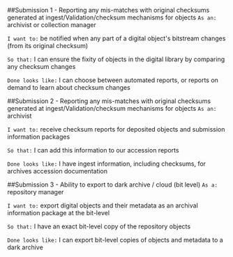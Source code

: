 ##Submission 1 - Reporting any mis-matches with original checksums generated at ingest/Validation/checksum mechanisms for objects
`As an:` archivist or collection manager

`I want to:` be notified when any part of a digital object's bitstream changes (from its original checksum)

`So that:` I can ensure the fixity of objects in the digital library by comparing any checksum changes

`Done looks like:` I can choose between automated reports, or reports on demand to learn about checksum changes

##Submission 2 - Reporting any mis-matches with original checksums generated at ingest/Validation/checksum mechanisms for objects
`As an:` archivist

`I want to:` receive checksum reports for deposited objects and submission information packages

`So that:` I can add this information to our accession reports

`Done looks like:` I have ingest information, including checksums, for archives accession documentation

##Submission 3 - Ability to export to dark archive / cloud (bit level)
`As a:` repository manager

`I want to:` export digital objects and their metadata as an archival information package at the bit-level

`So that:` I have an exact bit-level copy of the repository objects

`Done looks like:` I can export bit-level copies of objects and metadata to a dark archive

